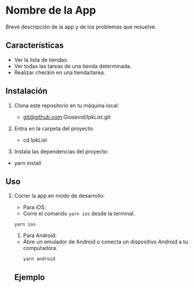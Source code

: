 # Nombre de la App

Breve descripción de la app y de los problemas que resuelve.

## Características
- Ver la lista de tiendas.
- Ver todas las tareas de una tienda determinada.
- Realizar checkin en una tienda/tarea.

## Instalación

1. Clona este repositorio en tu máquina local:
   - git@github.com:Giosevid/IpkList.git

2. Entra en la carpeta del proyecto:
   - cd IpkList

3. Instala las dependencias del proyecto:
  - yarn install


## Uso

1. Correr la app en modo de desarrollo:

   -  Para iOS:
     * Corre el comando `yarn ios` desde la terminal.
     ```
     yarn ios
     ```

   1. Para Android:
   - Abre un emulador de Android o conecta un dispositivo Android a tu computadora.
     ```
     yarn android
     ```

   ## Ejemplo

   

